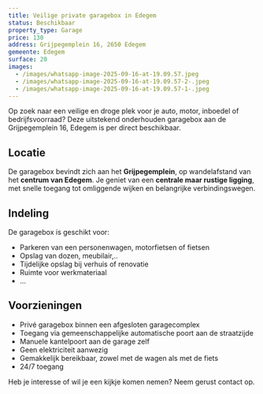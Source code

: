 ```yaml
---
title: Veilige private garagebox in Edegem
status: Beschikbaar
property_type: Garage
price: 130
address: Grijpegemplein 16, 2650 Edegem
gemeente: Edegem
surface: 20
images:
  - /images/whatsapp-image-2025-09-16-at-19.09.57.jpeg
  - /images/whatsapp-image-2025-09-16-at-19.09.57-2-.jpeg
  - /images/whatsapp-image-2025-09-16-at-19.09.57-1-.jpeg
---
```

Op zoek naar een veilige en droge plek voor je auto, motor, inboedel of bedrijfsvoorraad? Deze uitstekend onderhouden garagebox aan de Grijpegemplein 16, Edegem is per direct beschikbaar.

## Locatie

De garagebox bevindt zich aan het **Grijpegemplein**, op wandelafstand van het **centrum van Edegem**. Je geniet van een **centrale maar rustige ligging**, met snelle toegang tot omliggende wijken en belangrijke verbindingswegen.

## Indeling

De garagebox is geschikt voor: 

* Parkeren van een personenwagen, motorfietsen of fietsen
* Opslag van dozen, meubilair,.. 
* Tijdelijke opslag bij verhuis of renovatie
* Ruimte voor werkmateriaal
* ...

## Voorzieningen

* Privé garagebox binnen een afgesloten garagecomplex
* Toegang via gemeenschappelijke automatische poort aan de straatzijde
* Manuele kantelpoort aan de garage zelf
* Geen elektriciteit aanwezig
* Gemakkelijk bereikbaar, zowel met de wagen als met de fiets
* 24/7 toegang

Heb je interesse of wil je een kijkje komen nemen? Neem gerust contact op.
